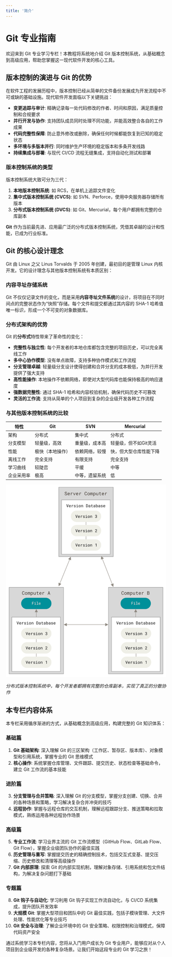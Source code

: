 ```yaml
---
title: '简介'
---
```


# Git 专业指南

欢迎来到 Git 专业学习专栏！本教程将系统地介绍 Git 版本控制系统，从基础概念到高级应用，帮助您掌握这一现代软件开发的核心工具。

## 版本控制的演进与 Git 的优势

在软件工程的发展历程中，版本控制已经从简单的文件备份发展成为开发流程中不可或缺的基础设施。现代软件开发面临以下关键挑战：

*   **变更追踪与审计**: 精确记录每一处代码修改的作者、时间和原因，满足质量控制和合规要求
*   **并行开发与协作**: 支持团队成员同时处理不同功能，并能高效整合各自的工作成果
*   **代码完整性保障**: 防止意外修改或删除，确保任何时候都能恢复到已知的稳定状态
*   **多环境与多版本并行**: 同时维护生产环境的稳定版本和多条开发线路
*   **持续集成与部署**: 与现代 CI/CD 流程无缝集成，支持自动化测试和部署

### 版本控制系统的类型

版本控制系统大致可分为三代：

1. **本地版本控制系统**: 如 RCS，在单机上追踪文件变化
2. **集中式版本控制系统 (CVCS)**: 如 SVN、Perforce，使用中央服务器存储所有版本
3. **分布式版本控制系统 (DVCS)**: 如 Git、Mercurial，每个用户都拥有完整的仓库副本

**Git** 作为当前最先进、应用最广泛的分布式版本控制系统，凭借其卓越的设计和性能，已成为行业标准。

## Git 的核心设计理念

Git 由 Linux 之父 Linus Torvalds 于 2005 年创建，最初目的是管理 Linux 内核开发。它的设计理念与其他版本控制系统有本质区别：

### 内容寻址存储系统

Git 不仅仅记录文件的变化，而是采用**内容寻址文件系统**的设计，将项目在不同时间点的完整状态作为“快照”存储。每个文件和提交都通过其内容的 SHA-1 哈希值唯一标识，形成一个不可变的对象数据库。

### 分布式架构的优势

Git 的**分布式**特性带来了革命性的变化：

*   **完整性与独立性**: 每个开发者的本地仓库都包含完整的项目历史，可以完全离线工作
*   **多中心协作模型**: 没有单点故障，支持多种协作模式和工作流程
*   **分支管理卓越**: 轻量级分支设计使得创建和合并分支的成本极低，为并行开发提供了强大支持
*   **高性能操作**: 本地操作不依赖网络，即使对大型代码库也能保持极高的响应速度
*   **强数据完整性**: 通过 SHA-1 哈希和内容校验机制，确保代码历史不可篡改
*   **灵活的工作流**: 支持从简单的个人项目到复杂的企业级开发各种工作流程

### 与其他版本控制系统的比较

| 特性 | Git | SVN | Mercurial |
|------|-----|-----|----------|
| 架构 | 分布式 | 集中式 | 分布式 |
| 分支模型 | 轻量级，高效 | 重量级，成本高 | 轻量级，但不如Git灵活 |
| 性能 | 极快（本地操作） | 依赖网络，较慢 | 快，但大型仓库性能下降 |
| 离线工作 | 完全支持 | 有限支持 | 完全支持 |
| 学习曲线 | 较陡峦 | 平缓 | 中等 |
| 企业采用率 | 极高 | 中等，遗留系统 | 低 |

![分布式版本控制系统](../images/git-tutorial/distributed-git.png)

*分布式版本控制系统中，每个开发者都拥有完整的仓库副本，实现了真正的分散协作*

## 本专栏内容体系

本专栏采用循序渐进的方式，从基础概念到高级应用，构建完整的 Git 知识体系：

### 基础篇

1.  **Git 基础架构**: 深入理解 Git 的三区架构（工作区、暂存区、版本库）、对象模型和引用系统，掌握专业的 Git 思维模式
2.  **核心操作**: 系统掌握仓库管理、文件跟踪、提交历史、状态检查等基础命令，建立 Git 工作流的基本技能

### 进阶篇

3.  **分支管理与合并策略**: 深入理解 Git 的分支模型，掌握分支创建、切换、合并的各种场景和策略，学习解决复杂合并冲突的技巧
4.  **远程协作**: 掌握与远程仓库的交互机制，理解远程跟踪分支、推送策略和拉取模式，熟练运用各种远程协作场景

### 高级篇

5.  **专业工作流**: 学习业界主流的 Git 工作流模型（GitHub Flow、GitLab Flow、Git Flow），掌握企业级团队协作的最佳实践
6.  **历史管理与重写**: 掌握提交历史的精确控制技术，包括交互式变基、提交压缩、历史修改和清理等高级操作
7.  **Git 内部原理**: 探索 Git 的内部实现机制，理解对象存储、引用系统和包文件结构，为解决复杂问题打下基础

### 专题篇

8.  **Git 钩子与自动化**: 学习利用 Git 钩子实现工作流自动化，与 CI/CD 系统集成，提升团队开发效率
9.  **大规模 Git**: 掌握大型项目和团队中的 Git 最佳实践，包括子模块管理、大文件处理、性能优化等专业技巧
10. **Git 安全与治理**: 了解企业环境中的 Git 安全策略、权限控制和治理模式，保障代码资产安全

通过系统学习本专栏内容，您将从入门用户成长为 Git 专业用户，能够应对从个人项目到企业级开发的各种复杂场景。让我们开始这段专业的 Git 学习之旅！